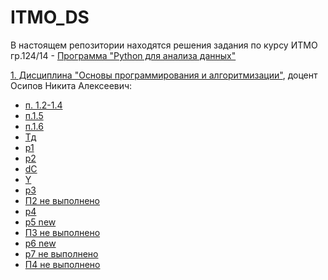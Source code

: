 # ITMO_DS

В настоящем репозитории находятся решения задания по курсу ИТМО 
гр.124/14 - [Программа "Python для анализа данных"](https://github.com/AndreyPovaliy/ITMO_DS/tree/main)


[1. Дисциплина "Основы программирования и алгоритмизации"](https://github.com/AndreyPovaliy/ITMO_DS/tree/main/01_programming_basics), доцент Осипов Никита Алексеевич:											
  - [п. 1.2-1.4](https://github.com/AndreyPovaliy/ITMO_DS/blob/main/01_programming_basics/01_Задания_по_курсу_ПовалийАА.docx)
  - [п.1.5](https://github.com/AndreyPovaliy/ITMO_DS/blob/main/01_programming_basics/use_case.puml)
  - [п.1.6](https://github.com/AndreyPovaliy/ITMO_DS/blob/main/01_programming_basics/diag_class.puml)
 - [Тд](https://github.com/AndreyPovaliy/ITMO_DS/blob/main/01_programming_basics/data_types.py)
 - [р1](https://github.com/AndreyPovaliy/ITMO_DS/blob/main/01_programming_basics/work_dt.py)
 - [р2](https://github.com/AndreyPovaliy/ITMO_DS/blob/main/01_programming_basics/work_dt.py)
 - [dC](https://github.com/AndreyPovaliy/ITMO_DS/blob/main/01_programming_basics/demoCost_задание.py)
 - [Y](https://github.com/AndreyPovaliy/ITMO_DS/blob/main/01_programming_basics/Year_постановка%20задачи.py)
 - [р3](https://github.com/AndreyPovaliy/ITMO_DS/blob/main/01_programming_basics/conditional.py)
 - [П2 не выполнено]()
 - [р4](https://github.com/AndreyPovaliy/ITMO_DS/blob/main/01_programming_basics/cycles.py)
 - [р5 new](https://github.com/AndreyPovaliy/ITMO_DS/blob/main/01_programming_basics/list_dict.py)
 - [П3 не выполнено]()
 - [р6 new](https://github.com/AndreyPovaliy/ITMO_DS/blob/main/01_programming_basics/functions.py)
 - [р7 не выполнено]()
 - [П4 не выполнено]()